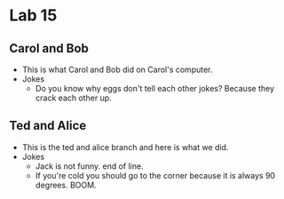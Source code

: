 # Lab 15

## Carol and Bob
* This is what Carol and Bob did on Carol's computer.
* Jokes
  * Do you know why eggs don't tell each other jokes? Because they crack each other up.

## Ted and Alice
* This is the ted and alice branch and here is what we did.
* Jokes
  * Jack is not funny. end of line.
  * If you're cold you should go to the corner because it is always 90 degrees. BOOM.